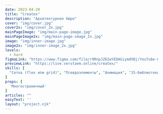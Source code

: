 ```yaml
---
date: 2023-04-20
title: "Createx"
description: "Архитектурное бюро"
cover: "img/cover.jpg"
cover2x: "img/cover_2x.jpg"
mainPageImage: "img/main-page-image.jpg"
mainPageImage2x: "img/main-page-image_2x.jpg"
image: "img/inner-image.jpg"
image2x: "img/inner-image_2x.jpg"
levels:
  - hard
figmaLink: "https://www.figma.com/file/r9RnpJZ6IwYEDAGiymdXBj/YouTube-Createx-Marathon?node-id=0-1&t=QF1Wz7xZe2prv7Hs-0"
previewLink: "https://live.verstaem.online/createx/"
skills: [
  "Сетка (flex или grid)", "Псевдоэлементы", "Анимация", "JS-библиотеки", "Работа с видео", "Отправка форм"
]
props: [
  'Многостраничный'
]
articles: ""
easyText: ''
layout: "project.njk"
---
```

